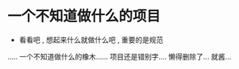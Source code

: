 # 一个不知道做什么的项目 

* 看看吧 , 想起来什么就做什么吧 , 重要的是规范




..... 一个不知道做什么的橡木...... 项目还是错别字.... 懒得删除了... 就酱... 
